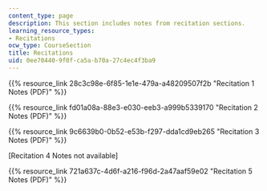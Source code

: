 ```yaml
---
content_type: page
description: This section includes notes from recitation sections.
learning_resource_types:
- Recitations
ocw_type: CourseSection
title: Recitations
uid: 0ee70440-9f0f-ca5a-b70a-27c4ec4f3ba9
---
```


{{% resource_link 28c3c98e-6f85-1e1e-479a-a48209507f2b "Recitation 1 Notes (PDF)" %}}

{{% resource_link fd01a08a-88e3-e030-eeb3-a999b5339170 "Recitation 2 Notes (PDF)" %}}

{{% resource_link 9c6639b0-0b52-e53b-f297-dda1cd9eb265 "Recitation 3 Notes (PDF)" %}}

\[Recitation 4 Notes not available\]

{{% resource_link 721a637c-4d6f-a216-f96d-2a47aaf59e02 "Recitation 5 Notes (PDF)" %}}